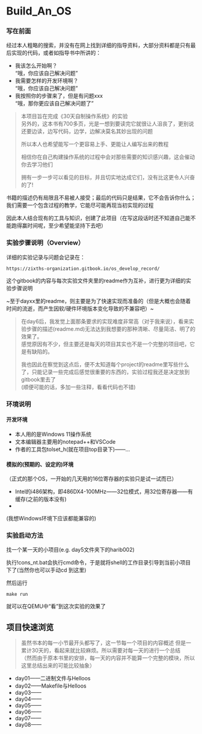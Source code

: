 # Build_An_OS
### 写在前面
<!--(真挺难绷的，到了研究生阶段才回过头来完成当初想完成的实验)-->
<!--shift + alt + F-->
经过本人粗略的搜索，并没有在网上找到详细的指导资料，大部分资料都是只有最后实现的代码，或者如指导书中所讲的：  
- 我该怎么开始啊？  
“哦，你应该自己解决问题”
- 我需要怎样的开发环境啊？  
“哦，你应该自己解决问题”
- 我按照你的步骤来了，但是有问题xxx  
“哦，那你更应该自己解决问题了”

> 本项目旨在完成《30天自制操作系统》的实验  
> 另外的，这本书有700多页，光是一想到要读完它就很让人沮丧了，更别说还要边读，边写代码，边学，边解决莫名其妙出现的问题  
> 
> 所以本人也希望能写一个更容易上手、更能让人编写出来的教程
> 
> 相信你在自己构建操作系统的过程中会对那些需要的知识感兴趣，这会催动你去学习他们  
>
> 拥有一步一步可以看见的目标，并且切实地达成它们，没有比这更令人兴奋的了!

书籍的描述仍有局限且不易被人接受；最后的代码只是结果，它不会告诉你什么；我们需要一个包含过程的教学，它能尽可能再现当初实现的过程  

因此本人结合现有的工具与知识，创建了此项目（在写这段话时还不知道自己能不能跑得赢时间呢，至少希望能坚持下去吧）

### 实验步骤说明（Overview）
详细的实验记录与问题会记录在：  
```
https://zixths-organization.gitbook.io/os_develop_record/
```
这个gitbook的内容与每次实验文件夹里的readme作为互补，进行更为详细的实验步骤说明  

~至于dayxx里的readme，则主要是为了快速实现而准备的（但是大概也会随着时间的流逝，而产生因软/硬件环境版本变化导致的不兼容吧）~  
> 在day6后，我发觉上面那条要求的实现难度非常高（对于我来说），看来实验步骤的描述(readme.md)无法达到我想要的那种清晰、尽量简洁、明了的效果了。  
> 感觉原因有不少，但主要还是每天的项目其实也不是一个完整的项目吧，它是有缺陷的。
>   
> 我也因此在察觉到这点后，便不太知道每个project的readme里写些什么了，只能记录一些完成后感觉很重要的东西的，实验过程我还是决定放到gitbook里去了  
> (顺便可能的话，多加一些注释，看看代码也不错)

### 环境说明
#### 开发环境
- 本人用的是Windows 11操作系统
- 文本编辑器主要用的notepad++和VSCode
- 作者的工具包tolset_h(就在项目top目录下)——...

#### 模拟的(预期的、设定的)环境
（正式的那个OS，一开始的几天用的16位寄存器的实验只是试一试而已）
- Intel的i486架构，即486DX4-100MHz——32位模式，用32位寄存器——有缓存(之前的版本没有)
- 


(我想Windows环境下应该都能兼容的)

### 实验启动方法
找一个某一天的小项目(e.g. day5文件夹下的harib002)

执行!cons_nt.bat会执行cmd命令，于是就将shell的工作目录引导到当前小项目下了(当然你也可以手动cd 到这里)  

然后运行  
```
make run
```
就可以在QEMU中“看”到这次实验的效果了

## 项目快速浏览
> 虽然书本的每一小节最开头都写了，这一节每一个项目的内容概述
> 但是一累计30天的，看起来就比较麻烦。所以需要对每一天的进行一个总结  
> （然而由于原本书里的安排，每一天的内容并不能算一个完整的模块，所以这里总结出来的可能比较抽象）
- day01——二进制文件与Helloos
- day02——Makefile与Helloos
- day03——
- day04——
- day05——
- day06——
- day07——
- day08——
